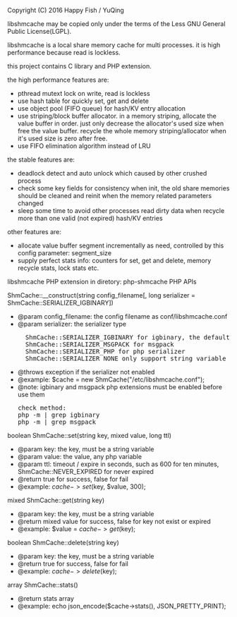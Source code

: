 Copyright (C) 2016 Happy Fish / YuQing

libshmcache may be copied only under the terms of the Less GNU General
Public License(LGPL).

libshmcache is a local share memory cache for multi processes.
it is high performance because read is lockless.

this project contains C library and PHP extension.

the high performance features are:
  * pthread mutext lock on write, read is lockless
  * use hash table for quickly set, get and delete
  * use object pool (FIFO queue) for hash/KV entry allocation
  * use striping/block buffer allocator. in a memory striping,
    allocate the value buffer in order. just only decrease the allocator's
    used size when free the value buffer. recycle the whole memory
    striping/allocator when it's used size is zero after free.
  * use FIFO elimination algorithm instead of LRU

the stable features are:
  * deadlock detect and auto unlock which caused by other crushed process
  * check some key fields for consistency when init, the old share memories
    should be cleaned and reinit when the memory related parameters changed
  * sleep some time to avoid other processes read dirty data when
    recycle more than one valid (not expired) hash/KV entries

other features are:
  * allocate value buffer segment incrementally as need, controlled by
    this config parameter: segment_size
  * supply perfect stats info: counters for set, get and delete,
    memory recycle stats, lock stats etc.


libshmcache PHP extension in diretory: php-shmcache
PHP APIs

ShmCache::__construct(string config_filename[, long serializer =
        ShmCache::SERIALIZER_IGBINARY])
  * @param config_filename: the config filename as conf/libshmcache.conf
  * @param serializer: the serializer type
    <pre>
      ShmCache::SERIALIZER_IGBINARY for igbinary, the default serializer
      ShmCache::SERIALIZER_MSGPACK for msgpack
      ShmCache::SERIALIZER_PHP for php serializer
      ShmCache::SERIALIZER_NONE only support string variable
    </pre>
  * @throws exception if the serializer not enabled
  * @example: $cache = new ShmCache("/etc/libshmcache.conf");
  * @note: igbinary and msgpack php extensions must be enabled before use them
    <pre>
    check method:
    php -m | grep igbinary
    php -m | grep msgpack
    </pre>

boolean ShmCache::set(string key, mixed value, long ttl)
  * @param key: the key, must be a string variable
  * @param value: the value, any php variable
  * @param ttl: timeout / expire in seconds, such as 600 for ten minutes,
    ShmCache::NEVER_EXPIRED for never expired
  * @return true for success, false for fail
  * @example: $cache->set($key, $value, 300);

mixed ShmCache::get(string key)
  * @param key: the key, must be a string variable
  * @return mixed value for success, false for key not exist or expired
  * @example: $value = $cache->get($key);

boolean ShmCache::delete(string key)
  * @param key: the key, must be a string variable
  * @return true for success, false for fail
  * @example: $cache->delete($key);

array ShmCache::stats()
  * @return stats array
  * @example: echo json_encode($cache->stats(), JSON_PRETTY_PRINT);
